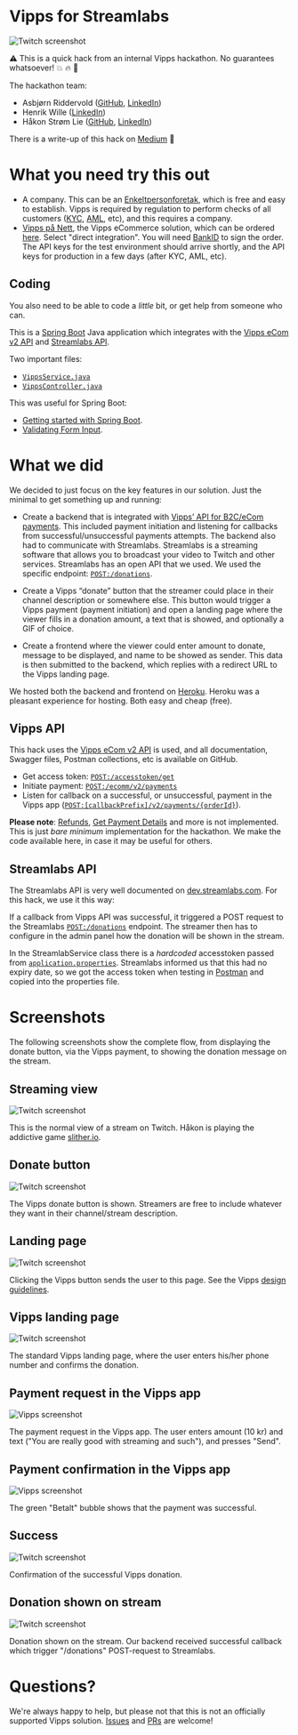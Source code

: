 # Vipps for Streamlabs

![Twitch screenshot](images/1-donate-button.png)

:warning: This is a quick hack from an internal Vipps hackathon. No guarantees whatsoever! :boom: :fire: :shit:

The hackathon team:
* Asbjørn Riddervold ([GitHub](https://github.com/aridder), [LinkedIn](https://www.linkedin.com/in/ariddervold/))
* Henrik Wille ([LinkedIn](https://www.linkedin.com/in/hwille/))
* Håkon Strøm Lie ([GitHub](https://github.com/Hakonslie), [LinkedIn](https://www.linkedin.com/in/hakonslie/))

There is a write-up of this hack on [Medium](https://medium.com/@ariddervold/vipps-for-streamlabs-8133fb204f8e) :clap:

# What you need try this out

* A company. This can be an [Enkeltpersonforetak](https://www.brreg.no/enkeltpersonforetak/registrere-et-enkeltpersonforetak/), which is free and  easy to establish. Vipps is required by regulation to perform checks of all customers ([KYC](https://en.wikipedia.org/wiki/Know_your_customer), [AML](https://en.wikipedia.org/wiki/Money_laundering), etc), and this requires a company.
* [Vipps på Nett](https://www.vipps.no/bedrift/vipps-pa-nett/), the Vipps eCommerce solution, which can be ordered [here](https://www.vipps.no/bedrift/vipps-pa-nett). Select "direct integration". You will need [BankID](https://www.bankid.no/privat/) to sign the order. The API keys for the test environment should arrive shortly, and the API keys for production in a few days (after KYC, AML, etc).

## Coding

You also need to be able to code a _little_ bit, or get help from someone who can.

This is a
[Spring Boot](https://spring.io/projects/spring-boot)
Java application which integrates with the
[Vipps eCom v2 API](https://github.com/vippsas/vipps-ecom-api)
and
[Streamlabs API](https://dev.streamlabs.com/reference).

Two important files:
* [`VippsService.java`](https://github.com/vippsas/vipps-streamlabs/blob/master/src/main/java/no/vipps/twitchecom/VippsService.java)
* [`VippsController.java`](https://github.com/vippsas/vipps-streamlabs/blob/master/src/main/java/no/vipps/twitchecom/VippsController.java)

This was useful for Spring Boot:
* [Getting started with Spring Boot](https://spring.io/guides/gs/spring-boot/).
* [Validating Form Input](https://spring.io/guides/gs/validating-form-input/).

# What we did

We decided to just focus on the key features in our solution. Just the minimal
to get something up and running:

* Create a backend that is integrated with [Vipps’ API for B2C/eCom payments](https://github.com/vippsas/vipps-ecom-api).
This included payment initiation and listening for callbacks from
successful/unsuccessful payments attempts. The backend also had to communicate
with Streamlabs. Streamlabs is a streaming software that allows you to broadcast
your video to Twitch and other services. Streamlabs has an open API that
we used. We used the specific endpoint: [`POST:/donations`](https://dev.streamlabs.com/reference#donations-1).

* Create a Vipps “donate” button that the streamer could place in their channel
description or somewhere else. This button would trigger a Vipps payment
(payment initiation) and open a landing page where the viewer fills in a donation amount,
a text that is showed, and optionally a GIF of choice.

* Create a frontend where the viewer could enter amount to donate, message to
be displayed, and name to be showed as sender. This data is then submitted to
the backend, which replies with a redirect URL to the Vipps landing page.

We hosted both the backend and frontend on [Heroku](https://www.heroku.com).
Heroku was a pleasant experience for hosting. Both easy and cheap (free).

## Vipps API

This hack uses the [Vipps eCom v2 API](https://github.com/vippsas/vipps-ecom-api) is used,
and all documentation, Swagger files, Postman collections, etc is available on GitHub.

* Get access token: [`POST:/accesstoken/get`](https://vippsas.github.io/vipps-ecom-api/#/Authorization%20Service/fetchAuthorizationTokenUsingPost)
* Initiate payment: [`POST:/ecomm/v2/payments`](https://vippsas.github.io/vipps-ecom-api/#/Vipps%20eCom%20API/initiatePaymentV3UsingPOST)
* Listen for callback on a successful, or unsuccessful, payment in the Vipps app ([`POST:[callbackPrefix]/v2/payments/{orderId}`](https://vippsas.github.io/vipps-ecom-api/#/Endpoints%20required%20by%20Vipps%20from%20the%20merchant/transactionUpdateCallbackForRegularPaymentUsingPOST)).

**Please note**: [Refunds](https://vippsas.github.io/vipps-ecom-api/#/Vipps%20eCom%20API/refundPaymentUsingPOST),
[Get Payment Details](https://vippsas.github.io/vipps-ecom-api/#/Vipps%20eCom%20API/getPaymentDetailsUsingGET)
and more is not implemented.
This is just _bare minimum_ implementation for the hackathon.
We make the code available here, in case it may be useful for others.

## Streamlabs API

The Streamlabs API is very well documented on [dev.streamlabs.com](https://dev.streamlabs.com).
For this hack, we use it this way:

If a callback from Vipps API was successful, it triggered a POST request to
the Streamlabs [`POST:/donations`](https://dev.streamlabs.com/reference#donations-1)
endpoint. The streamer then has to configure in the admin panel how the donation will be
shown in the stream.

In the StreamlabService class there is a _hardcoded_ accesstoken passed from
[`application.properties`](https://github.com/vippsas/vipps-streamlabs/blob/master/src/main/resources/application.properties).
Streamlabs informed us that this had no expiry date,
so we got the access token when testing in [Postman](https://www.getpostman.com)
and copied into the properties file.

# Screenshots

The following screenshots show the complete flow, from displaying the donate button,
via the Vipps payment, to showing the donation message on the stream.

## Streaming view

![Twitch screenshot](images/0-streaming-view.png)

This is the normal view of a stream on Twitch.
Håkon is playing the addictive game [slither.io](http://slither.io).

## Donate button

![Twitch screenshot](images/1-donate-button.png)

The Vipps donate button is shown.
Streamers are free to include whatever they want in their channel/stream description.

## Landing page

![Twitch screenshot](images/2-landing-page.png)

Clicking the Vipps button sends the user to this page.
See the Vipps [design guidelines](https://github.com/vippsas/vipps-design-guidelines).

## Vipps landing page

![Twitch screenshot](images/3-vipps-landing-page.png)

The standard Vipps landing page, where the user enters his/her phone number
and confirms the donation.

## Payment request in the Vipps app

![Vipps screenshot](images/4-1-vipps-app-request.png)

The payment request in the Vipps app. The user enters amount (10 kr)
and text ("You are really good with streaming and such"), and presses "Send".

## Payment confirmation in the Vipps app

![Vipps screenshot](images/4-2-vipps-app-confirmation.png)

The green "Betalt" bubble shows that the payment was successful.

## Success

![Twitch screenshot](images/4-3-success.png)

Confirmation of the successful Vipps donation.

## Donation shown on stream

![Twitch screenshot](images/5-streamlabs-notification.png)

Donation shown on the stream.
Our backend received successful callback which trigger "/donations" POST-request to Streamlabs.

# Questions?

We're always happy to help, but please not that this is not an officially supported Vipps solution.
[Issues](issues) and [PRs](pulls) are welcome!
